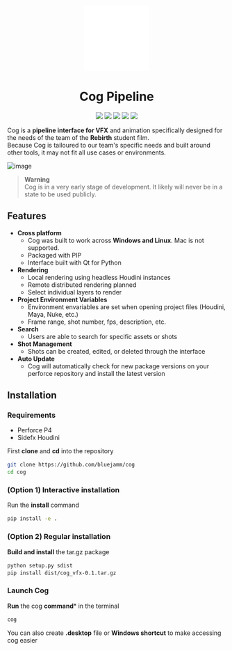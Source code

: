 <p align="center">
<a href="https://github.com/bluejamm/cog">
  <img height="150em" src="cog_vfx/assets/icons/main_icon.png"/>

</a>
</p>

<h1 align="center">Cog Pipeline</h1>
<p align="center"}>
  <img src="https://img.shields.io/badge/Qt-41CD52?style=for-the-badge&logo=qt&logoColor=white">
  <img src="https://img.shields.io/badge/Python-FFD43B?style=for-the-badge&logo=python&logoColor=blue">
  <img src="https://img.shields.io/badge/PIP-3776AB?style=for-the-badge&logo=python&logoColor=FFD43B">
  <img src="https://img.shields.io/badge/Houdini-FF4713?style=for-the-badge&logo=houdini&logoColor=white">
  <img src="https://img.shields.io/badge/Perforce-20a9dc?style=for-the-badge&logo=perforce&logoColor=404040">
</p>

Cog is a **pipeline interface for VFX** and animation specifically designed for the needs of the team of the **Rebirth** student film.  
Because Cog is tailoured to our team's specific needs and built around other tools, it may not fit all use cases or environments.

![image](https://github.com/bluejamm/cog/assets/77124738/306567c5-e39f-4c3d-baf3-2b00e628af1c)
> **Warning**  
> Cog is in a very early stage of development. It likely will never be in a state to be used publicly.

## Features
- **Cross platform**
  - Cog was built to work across **Windows and Linux**. Mac is not supported.
  - Packaged with PIP
  - Interface built with Qt for Python
- **Rendering**  
  - Local rendering using headless Houdini instances
  - Remote distributed rendering planned
  - Select individual layers to render
- **Project Environment Variables**
  - Environment envariables are set when opening project files (Houdini, Maya, Nuke, etc.)
  - Frame range, shot number, fps, description, etc.
- **Search**
  - Users are able to search for specific assets or shots
- **Shot Management**
  - Shots can be created, edited, or deleted through the interface
- **Auto Update**
  - Cog will automatically check for new package versions on your perforce repository and install the latest version

## Installation
### Requirements
- Perforce P4
- Sidefx Houdini

First **clone** and **cd** into the repository  
```bash
git clone https://github.com/bluejamm/cog
cd cog
```
### (Option 1) Interactive installation
Run the **install** command
```bash
pip install -e .
```
### (Option 2) Regular installation
**Build and install** the tar.gz package
```bash
python setup.py sdist
pip install dist/cog_vfx-0.1.tar.gz
```
### Launch Cog
**Run** the cog **command*** in the terminal
```bash
cog
```
You can also create **.desktop** file or **Windows shortcut** to make accessing cog easier


